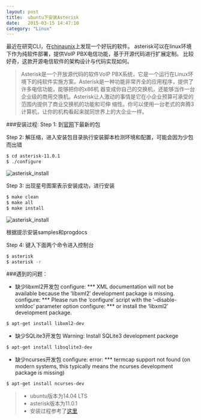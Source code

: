 ```yaml
---
layout: post
title:  ubuntu下安装Asterisk
date:   2015-03-15 14:47:10
category: "Linux"
---
```


最近在研究CLI，在[chinaunix](http://download.chinaunix.net/download.php?id=44893&ResourceID=566)上发现一个好玩的软件。
asterisk可以在linux环境下作为纯软件部署，提供VoIP PBX电信功能，基于开源代码进行扩展定制。
比较好奇，这款开源电信软件的架构设计与代码实现如何。


> Asterisk是一个开放源代码的软件VoIP PBX系统，它是一个运行在Linux环境下的纯软件实施方案。Asterisk是一种功能非常齐全的应用程序，提供了许多电信功能，能够把你的x86机 器变成你自己的交换机，还能够当作一台企业级的商用交换机。Asterisk让人激动的事情是它在小企业预算可承受的范围内提供了商业交换机的功能和可伸 缩性。你可以使用一台老式的奔腾3计算机，让你的机构看起来就同世界上的大企业一样。

###安装过程:
Step 1: 到[官网](http://www.asterisk.org/downloads)下最新的包

Step 2: 解压缩，进入安装包目录执行安装脚本检测环境和配置，可能会因为少包而出错
```sh
$ cd asterisk-11.0.1
$ ./configure
```
![asterisk_install](http://7wy3wu.com1.z0.glb.clouddn.com/asterisk-11.0.1-install-1.png)

Step 3: 出现星号图案表示安装成功，进行安装
```sh
$ make clean
$ make all
$ make install
```
![asterisk_install](http://7wy3wu.com1.z0.glb.clouddn.com/asterisk-11.0.1-install-2.png)

根据提示安装samples和progdocs

Step 4: 键入下面两个命令进入控制台
```sh
$ asterisk
$ asterisk -r
```

###遇到的问题：

* 缺少libxml2开发包
configure: \*** XML documentation will not be available because the ‘libxml2′ development package is missing.
configure: \*** Please run the ‘configure’ script with the ‘–disable-xmldoc’ parameter option
configure: \*** or install the ‘libxml2′ development package.
```sh
$ apt-get install libxml2-dev
```

* 缺少SQLite3开发包
Warning: Install SQLite3 development packege
```sh
$ apt-get install libsqlite3-dev
```

* 缺少ncurses开发包
configure: error: \*** termcap support not found (on modern systems, this typically means the ncurses development package is missing)
```sh
$ apt-get install ncurses-dev
```

> * ubuntu版本为14.04 LTS
> * asterisk版本为11.0.1
> * 安装过程参考了[这里](http://www.linuxidc.com/Linux/2013-01/78299.htm)

